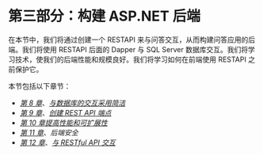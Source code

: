 # 第三部分：构建 ASP.NET 后端

在本节中，我们将通过创建一个 RESTAPI 来与问答交互，从而构建问答应用的后端。我们将使用 RESTAPI 后面的 Dapper 与 SQL Server 数据库交互。我们将学习技术，使我们的后端性能和规模良好。我们将学习如何在前端使用 RESTAPI 之前保护它。

本节包括以下章节：

*   [*第 8 章*](08.html#_idTextAnchor165)、[*与数据库的交互采用简洁*](https://epic.packtpub.com/index.php?module=oss_Chapters&action=DetailView&record=29ee7f87-fbf0-6a9d-ada7-5eaaae0fa587)
*   [*第 9 章*](09.html#_idTextAnchor195)、[*创建 REST API 端点*](https://epic.packtpub.com/index.php?module=oss_Chapters&action=DetailView&record=67800197-9d5d-6f5f-541c-5eaaaed988d4)
*   [*第 10 章*](10.html#_idTextAnchor219)[*提高性能和可扩展性*](https://epic.packtpub.com/index.php?module=oss_Chapters&action=DetailView&record=5ad6e4a6-dc38-552e-e839-5eaaae2b0dc9)
*   [*第 11 章*](11.html#_idTextAnchor242)、*后端安全*
*   [*第 12 章*](12.html#_idTextAnchor257)、[*与 RESTful API 交互*](https://epic.packtpub.com/index.php?module=oss_Chapters&action=DetailView&record=3fd8c05e-d8a6-ae06-694c-5eaaae5c26a2)
